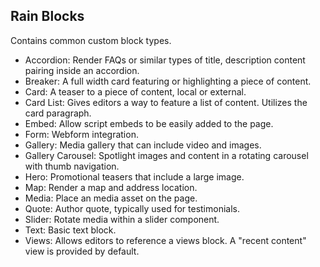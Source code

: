 ## Rain Blocks
Contains common custom block types.

- Accordion: Render FAQs or similar types of title, description content pairing inside an accordion.
- Breaker: A full width card featuring or highlighting a piece of content.
- Card: A teaser to a piece of content, local or external.
- Card List: Gives editors a way to feature a list of content. Utilizes the card paragraph.
- Embed: Allow script embeds to be easily added to the page.
- Form: Webform integration.
- Gallery: Media gallery that can include video and images.
- Gallery Carousel: Spotlight images and content in a rotating carousel with thumb navigation.
- Hero: Promotional teasers that include a large image.
- Map: Render a map and address location.
- Media: Place an media asset on the page.
- Quote: Author quote, typically used for testimonials.
- Slider: Rotate media within a slider component.
- Text: Basic text block.
- Views: Allows editors to reference a views block. A "recent content" view is provided by default.
